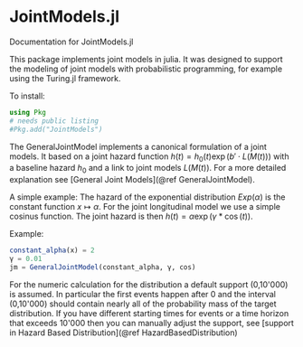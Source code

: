 # JointModels.jl

Documentation for JointModels.jl

This package implements joint models in julia. It was designed to support the modeling of joint models with probabilistic programming, for example using the Turing.jl framework.

To install:
```julia
using Pkg
# needs public listing
#Pkg.add("JointModels")
```


The GeneralJointModel implements a canonical formulation of a joint models. It based on a joint hazard function $h(t) = h_0(t) \exp(b' \cdot L(M(t)))$ with a baseline hazard $h_0$ and a link to joint models $L(M(t))$. For a more detailed explanation see [General Joint Models](@ref GeneralJointModel).

A simple example: The hazard of the exponential distribution $Exp(\alpha)$ is the constant function $x\mapsto \alpha$. For the joint longitudinal model we use a simple cosinus function. The joint hazard is then $h(t) = \alpha \exp(\gamma * \cos(t))$.

Example:
```julia
constant_alpha(x) = 2
γ = 0.01
jm = GeneralJointModel(constant_alpha, γ, cos)
```

For the numeric calculation for the distribution a default support (0,10'000) is assumed. In particular the first events happen after $0$ and the interval (0,10'000) should contain nearly all of the probability mass of the target distribution. If you have different starting times for events or a time horizon that exceeds 10'000 then you can manually adjust the support, see [support in Hazard Based Distribution](@ref HazardBasedDistribution)
